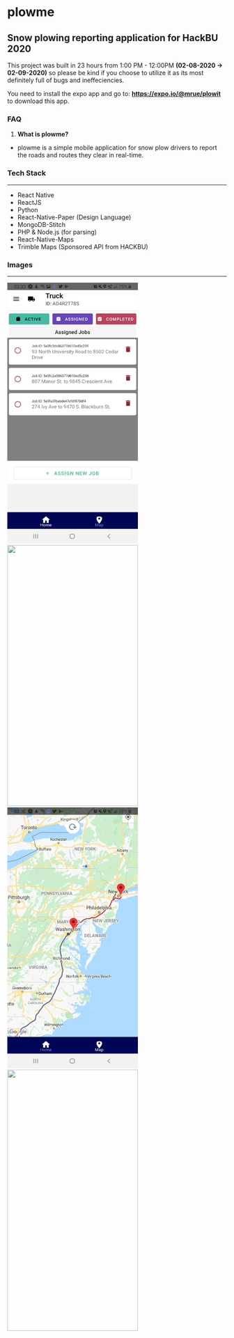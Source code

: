 # plowme
## Snow plowing reporting application for HackBU 2020
This project was built in 23 hours from 1:00 PM - 12:00PM **(02-08-2020 -> 02-09-2020)** so please be kind if you choose to utilize it as its
most definitely full of bugs and ineffeciencies.

You need to install the expo app and go to: **https://expo.io/@mrue/plowit** to download this app.

### FAQ

1. **What is plowme?**
* plowme is a simple mobile application for snow plow drivers to report the roads and routes they clear in real-time.

### Tech Stack
-----
- React Native
- ReactJS
- Python
- React-Native-Paper (Design Language)
- MongoDB-Stitch
- PHP & Node.js (for parsing)
- React-Native-Maps
- Trimble Maps (Sponsored API from HACKBU)

### Images
-----
<img src="/assets/screenshot1.jpg" width="300" height="600`" /> <img src="/assets/screenshot5.jpg" width="300" height="600`" />
<img src="/assets/screenshot3.jpg" width="300" height="600`" /> <img src="/assets/screenshot4.jpg" width="300" height="600`" />
